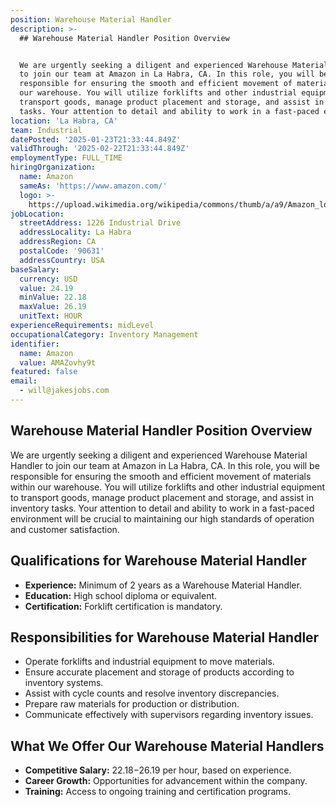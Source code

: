 ```yaml
---
position: Warehouse Material Handler
description: >-
  ## Warehouse Material Handler Position Overview


  We are urgently seeking a diligent and experienced Warehouse Material Handler
  to join our team at Amazon in La Habra, CA. In this role, you will be
  responsible for ensuring the smooth and efficient movement of materials within
  our warehouse. You will utilize forklifts and other industrial equipment to
  transport goods, manage product placement and storage, and assist in inventory
  tasks. Your attention to detail and ability to work in a fast-paced e...
location: 'La Habra, CA'
team: Industrial
datePosted: '2025-01-23T21:33:44.849Z'
validThrough: '2025-02-22T21:33:44.849Z'
employmentType: FULL_TIME
hiringOrganization:
  name: Amazon
  sameAs: 'https://www.amazon.com/'
  logo: >-
    https://upload.wikimedia.org/wikipedia/commons/thumb/a/a9/Amazon_logo.svg/2560px-Amazon_logo.svg.png
jobLocation:
  streetAddress: 1226 Industrial Drive
  addressLocality: La Habra
  addressRegion: CA
  postalCode: '90631'
  addressCountry: USA
baseSalary:
  currency: USD
  value: 24.19
  minValue: 22.18
  maxValue: 26.19
  unitText: HOUR
experienceRequirements: midLevel
occupationalCategory: Inventory Management
identifier:
  name: Amazon
  value: AMAZovhy9t
featured: false
email:
  - will@jakesjobs.com
---
```




## Warehouse Material Handler Position Overview

We are urgently seeking a diligent and experienced Warehouse Material Handler to join our team at Amazon in La Habra, CA. In this role, you will be responsible for ensuring the smooth and efficient movement of materials within our warehouse. You will utilize forklifts and other industrial equipment to transport goods, manage product placement and storage, and assist in inventory tasks. Your attention to detail and ability to work in a fast-paced environment will be crucial to maintaining our high standards of operation and customer satisfaction.

## Qualifications for Warehouse Material Handler

- **Experience:** Minimum of 2 years as a Warehouse Material Handler.
- **Education:** High school diploma or equivalent.
- **Certification:** Forklift certification is mandatory.

## Responsibilities for Warehouse Material Handler

- Operate forklifts and industrial equipment to move materials.
- Ensure accurate placement and storage of products according to inventory systems.
- Assist with cycle counts and resolve inventory discrepancies.
- Prepare raw materials for production or distribution.
- Communicate effectively with supervisors regarding inventory issues.

## What We Offer Our Warehouse Material Handlers

- **Competitive Salary:** $22.18-$26.19 per hour, based on experience.
- **Career Growth:** Opportunities for advancement within the company.
- **Training:** Access to ongoing training and certification programs.
